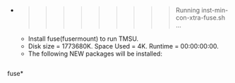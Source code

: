 * >>>>>>>>> Running inst-min-con-xtra-fuse.sh ...
  * Install fuse(fusermount) to run TMSU.
  * Disk size = 1773680K. Space Used = 4K. Runtime = 00:00:00:00.
  * The following NEW packages will be installed:
  ```bash
fuse*
  ```

